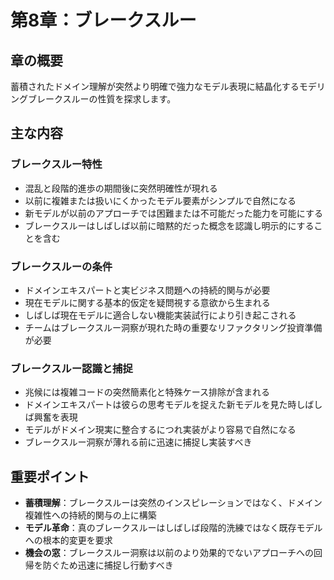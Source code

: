 # 第8章：ブレークスルー

## 章の概要
蓄積されたドメイン理解が突然より明確で強力なモデル表現に結晶化するモデリングブレークスルーの性質を探求します。

## 主な内容

### ブレークスルー特性
- 混乱と段階的進歩の期間後に突然明確性が現れる
- 以前に複雑または扱いにくかったモデル要素がシンプルで自然になる
- 新モデルが以前のアプローチでは困難または不可能だった能力を可能にする
- ブレークスルーはしばしば以前に暗黙的だった概念を認識し明示的にすることを含む

### ブレークスルーの条件
- ドメインエキスパートと実ビジネス問題への持続的関与が必要
- 現在モデルに関する基本的仮定を疑問視する意欲から生まれる
- しばしば現在モデルに適合しない機能実装試行により引き起こされる
- チームはブレークスルー洞察が現れた時の重要なリファクタリング投資準備が必要

### ブレークスルー認識と捕捉
- 兆候には複雑コードの突然簡素化と特殊ケース排除が含まれる
- ドメインエキスパートは彼らの思考モデルを捉えた新モデルを見た時しばしば興奮を表現
- モデルがドメイン現実に整合するにつれ実装がより容易で自然になる
- ブレークスルー洞察が薄れる前に迅速に捕捉し実装すべき

## 重要ポイント
- **蓄積理解**：ブレークスルーは突然のインスピレーションではなく、ドメイン複雑性への持続的関与の上に構築
- **モデル革命**：真のブレークスルーはしばしば段階的洗練ではなく既存モデルへの根本的変更を要求
- **機会の窓**：ブレークスルー洞察は以前のより効果的でないアプローチへの回帰を防ぐため迅速に捕捉し行動すべき